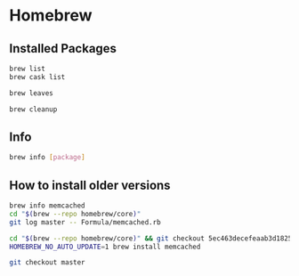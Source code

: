 # Homebrew

## Installed Packages

```sh
brew list
brew cask list
```

```sh
brew leaves
```

```sh
brew cleanup
```

## Info

```sh
brew info [package]
```

## How to install older versions

```sh
brew info memcached
cd "$(brew --repo homebrew/core)"
git log master -- Formula/memcached.rb
```

```sh
cd "$(brew --repo homebrew/core)" && git checkout 5ec463decefeaab3d1825b923ad2dbee73ffc6dc
HOMEBREW_NO_AUTO_UPDATE=1 brew install memcached
```

```sh
git checkout master
```

